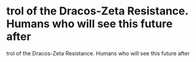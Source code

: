 # trol of the Dracos-Zeta Resistance. Humans who will see this future after

trol of the Dracos-Zeta Resistance. Humans who will see this future after